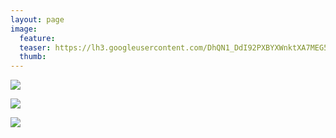 ```yaml
---
layout: page
image:
  feature:
  teaser: https://lh3.googleusercontent.com/DhQN1_DdI92PXBYXWnktXA7MEG5LkRsKuq7Rkd9N8u8=w245-h163-no
  thumb:
---
```


![](https://lh3.googleusercontent.com/CkqxY3c_EQNrupKS-428Av0O8hxFW7UmFmnalK06wNg=w800)

![](https://lh3.googleusercontent.com/mAw2b3pyUVBpqKL1j6p7bveKCBZjvZaguuEVjd_YQfI=w800)

![](https://lh3.googleusercontent.com/sV6PZnb7MTzVuK_OVjOKJqnkryW2Y5728GHRd0qsK_U=w800)
